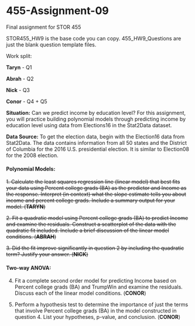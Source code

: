 # 455-Assignment-09
Final assignment for STOR 455

STOR455_HW9 is the base code you can copy. 455_HW9_Questions are just the blank question template files.

Work split: 

__Taryn__ - Q1

__Abrah__ - Q2

__Nick__  - Q3

__Conor__ - Q4 + Q5

__Situation:__ Can we predict income by education level? For this assignment, you will practice building polynomial models through predicting income by education level using data from Elections16 in the Stat2Data dataset. 
 
__Data Source:__ To get the election data, begin with the Election16 data from Stat2Data. The data contains information from all 50 states and the District of Columbia for the 2016 U.S. presidential election. It is similar to Election08 for the 2008 election. 

#### Polynomial Models: ####
~~1. Calculate the least squares regression line (linear model) that best fits your data using Percent college grads (BA) as the predictor and Income as the response. Interpret (in context) what the slope estimate tells you about income and percent college grads. Include a summary output for your model. (__TARYN__)~~

~~2. Fit a quadratic model using Percent college grads (BA) to predict Income and examine the residuals. Construct a scatterplot of the data with the quadratic fit included. Include a brief discussion of the linear model conditions. (__ABRAH__)~~

~~3. Did the fit improve significantly in question 2 by including the quadratic term? Justify your answer. (__NICK__)~~

#### Two-way ANOVA: ###

4. Fit a complete second order model for predicting Income based on Percent college grads (BA) and TrumpWin and examine the residuals. Discuss each of the linear model conditions. (__CONOR__)

5. Perform a hypothesis test to determine the importance of just the terms that involve Percent college grads (BA) in the model constructed in question 4. List your hypotheses, p-value, and conclusion. (__CONOR__)
